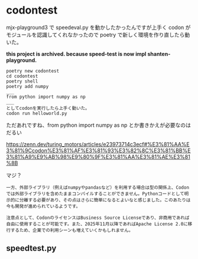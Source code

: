 # codontest

mjx-playground3 で speedeval.py を動かしたかったんですが上手く codon がモジュールを認識してくれなかったので poetry で新しく環境を作り直したら動いた。

**this project is archived. because speed-test is now impl shanten-playground.**

```
poetry new codontest
cd codontest
poetry shell
poetry add numpy
___
from python import numpy as np
___
としてcodonを実行したら上手く動いた。
codon run helloworld.py
```

ただあれですね、from python import numpy as np とか書きかえが必要なのはだるい

https://zenn.dev/turing_motors/articles/e23973714c3ecf#%E3%81%AA%E3%81%9Ccodon%E3%81%AF%E3%81%93%E3%82%8C%E3%81%BB%E3%81%A9%E9%AB%98%E9%80%9F%E3%81%AA%E3%81%AE%E3%81%8B

マジ？

```
一方、外部ライブラリ（例えばnumpyやpandasなど）を利用する場合は型の関係上、Codonでは外部ライブラリを含めたままコンパイルすることができません。Pythonコードとして明示的に分離する必要があり、その点はさらに簡単になるとよいなと感じました。このあたりは今も開発が進められているようです。

注意点として、CodonのライセンスはBusiness Source Licenseであり、非商用であれば自由に使用することが可能です。また、2025年11月以降であればApache License 2.0に移行するため、企業での利用シーンも増えていくかもしれません。
```

## speedtest.py
